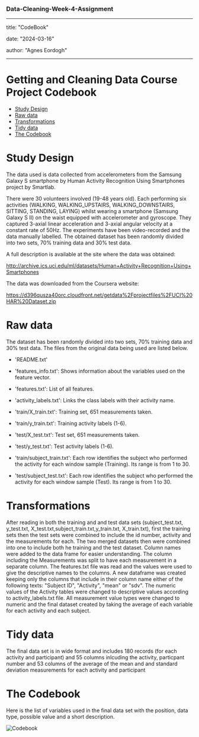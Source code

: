 ### Data-Cleaning-Week-4-Assignment
---
title: "CodeBook"

date: "2024-03-16"

author: "Agnes Eordogh"

---

# Getting and Cleaning Data Course Project Codebook
* [Study Design](#design)
* [Raw data](#raw)
* [Transformations](#transformations)
* [Tidy data](#tidy)
* [The Codebook](#codebook)


<h1 id=design>Study Design</h1>

The data used is data collected from accelerometers from the Samsung Galaxy S smartphone by Human Activity Recognition Using Smartphones project by Smartlab. 

There were 30 volunteers involved (19-48 years old). Each performing six activities (WALKING, WALKING_UPSTAIRS, WALKING_DOWNSTAIRS, SITTING, STANDING, LAYING) whilst wearing a smartphone (Samsung Galaxy S II) on the waist equipped with accelerometer and gyroscope.  They captured 3-axial linear acceleration and 3-axial angular velocity at a constant rate of 50Hz. The experiments have been video-recorded and the data manually labelled. The obtained dataset has been randomly divided into two sets, 70% training data and 30% test data. 

A full description is available at the site where the data was obtained:

http://archive.ics.uci.edu/ml/datasets/Human+Activity+Recognition+Using+Smartphones
 

The data was downloaded from the Coursera website:

 
https://d396qusza40orc.cloudfront.net/getdata%2Fprojectfiles%2FUCI%20HAR%20Dataset.zip

<h1 id=raw>Raw data</h1> 

The dataset has been randomly divided into two sets, 70% training data and 30% test data. 
The files from the original data being used are listed below.

- 'README.txt'

- 'features_info.txt': Shows information about the variables used on the feature vector.

- 'features.txt': List of all features.

- 'activity_labels.txt': Links the class labels with their activity name.

- 'train/X_train.txt': Training set, 651 measurements taken.

- 'train/y_train.txt': Training activity labels (1-6).

- 'test/X_test.txt': Test set, 651 measurements taken.

- 'test/y_test.txt': Test activity labels (1-6).

- 'train/subject_train.txt': Each row identifies the subject who performed the activity for each window sample (Training). Its range is from 1 to 30. 

- 'test/subject_test.txt': Each row identifies the subject who performed the activity for each window sample (Test). Its range is from 1 to 30. 

<h1 id=transformations>Transformations</h1>

After reading in both the training and and test data sets (subject_test.txt, y_test.txt, X_test.txt,subject_train.txt,y_train.txt, X_train.txt), first the training sets then the test sets were combined to include the id number, activity and the measurements for each.  The two merged datasets  then were combined into one to include both he training and the test dataset. Column names were added to the data frame for easier understanding. The  column including the Measurements was split to have each measurement in a separate column. The features.txt file was read and the values were used to give the descriptive names to the columns. A new dataframe was created keeping only the columns that include in their column name either of the following texts: "Subject ID", "Activity", "mean" or "sdv". The numeric values of the Activity tables were changed to descriptive values according to activity_labels.txt file. All measurement value types were changed to numeric and the final dataset created by taking the average of each variable for each activity and each subject.

<h1 id=tidy>Tidy data</h1>

The final data set is in wide format and includes 180 records (for each activity and participant) and 55 columns inlcuding the activity, particpant number and 53 columns of the average of the mean and and standard deviation measurements for each activity and participant

 
<h1 id=codebook>The Codebook</h1>

Here is the list of variables used in the final data set with the position, data type, possible value and a short description.


![Codebook](https://github.com/agstermaister/Data-Cleaning-Week-4-Assignment/blob/ab684e76480ca5f5889ad17b6ffcce3cdfd28f95/Codebook.png)


